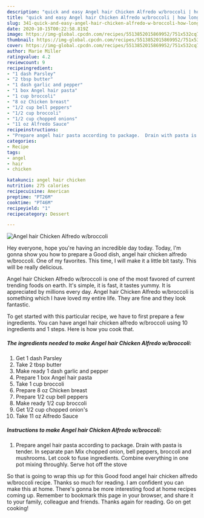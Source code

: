 ```yaml
---
description: "quick and easy Angel hair Chicken Alfredo w/broccoli | how long to fry Angel hair Chicken Alfredo w/broccoli"
title: "quick and easy Angel hair Chicken Alfredo w/broccoli | how long to fry Angel hair Chicken Alfredo w/broccoli"
slug: 341-quick-and-easy-angel-hair-chicken-alfredo-w-broccoli-how-long-to-fry-angel-hair-chicken-alfredo-w-broccoli
date: 2020-10-15T00:22:58.819Z
image: https://img-global.cpcdn.com/recipes/5513852015869952/751x532cq70/angel-hair-chicken-alfredo-wbroccoli-recipe-main-photo.jpg
thumbnail: https://img-global.cpcdn.com/recipes/5513852015869952/751x532cq70/angel-hair-chicken-alfredo-wbroccoli-recipe-main-photo.jpg
cover: https://img-global.cpcdn.com/recipes/5513852015869952/751x532cq70/angel-hair-chicken-alfredo-wbroccoli-recipe-main-photo.jpg
author: Marie Miller
ratingvalue: 4.2
reviewcount: 9
recipeingredient:
- "1 dash Parsley"
- "2 tbsp butter"
- "1 dash garlic and pepper"
- "1 box Angel hair pasta"
- "1 cup broccoli"
- "8 oz Chicken breast"
- "1/2 cup bell peppers"
- "1/2 cup broccoli"
- "1/2 cup chopped onions"
- "11 oz Alfredo Sauce"
recipeinstructions:
- "Prepare angel hair pasta according to package.  Drain with pasta is tender.  In separate pan Mix chopped onion, bell peppers, broccoli and mushrooms.  Let cook to fuse ingredients.  Combine everything in one pot mixing throughly.  Serve hot off the stove"
categories:
- Recipe
tags:
- angel
- hair
- chicken

katakunci: angel hair chicken 
nutrition: 275 calories
recipecuisine: American
preptime: "PT26M"
cooktime: "PT46M"
recipeyield: "1"
recipecategory: Dessert

---
```



![Angel hair Chicken Alfredo w/broccoli](https://img-global.cpcdn.com/recipes/5513852015869952/751x532cq70/angel-hair-chicken-alfredo-wbroccoli-recipe-main-photo.jpg)

Hey everyone, hope you're having an incredible day today. Today, I'm gonna show you how to prepare a Good dish, angel hair chicken alfredo w/broccoli. One of my favorites. This time, I will make it a little bit tasty. This will be really delicious.



Angel hair Chicken Alfredo w/broccoli is one of the most favored of current trending foods on earth. It's simple, it is fast, it tastes yummy. It is appreciated by millions every day. Angel hair Chicken Alfredo w/broccoli is something which I have loved my entire life. They are fine and they look fantastic.


To get started with this particular recipe, we have to first prepare a few ingredients. You can have angel hair chicken alfredo w/broccoli using 10 ingredients and 1 steps. Here is how you cook that.

<!--inarticleads1-->

##### The ingredients needed to make Angel hair Chicken Alfredo w/broccoli:

1. Get 1 dash Parsley
1. Take 2 tbsp butter
1. Make ready 1 dash garlic and pepper
1. Prepare 1 box Angel hair pasta
1. Take 1 cup broccoli
1. Prepare 8 oz Chicken breast
1. Prepare 1/2 cup bell peppers
1. Make ready 1/2 cup broccoli
1. Get 1/2 cup chopped onion&#39;s
1. Take 11 oz Alfredo Sauce




<!--inarticleads2-->

##### Instructions to make Angel hair Chicken Alfredo w/broccoli:

1. Prepare angel hair pasta according to package.  Drain with pasta is tender.  In separate pan Mix chopped onion, bell peppers, broccoli and mushrooms.  Let cook to fuse ingredients.  Combine everything in one pot mixing throughly.  Serve hot off the stove




So that is going to wrap this up for this Good food angel hair chicken alfredo w/broccoli recipe. Thanks so much for reading. I am confident you can make this at home. There's gonna be more interesting food at home recipes coming up. Remember to bookmark this page in your browser, and share it to your family, colleague and friends. Thanks again for reading. Go on get cooking!
